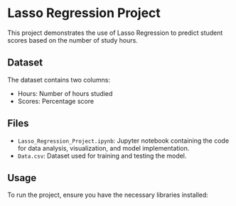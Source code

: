 # Lasso Regression Project

This project demonstrates the use of Lasso Regression to predict student scores based on the number of study hours.

## Dataset

The dataset contains two columns:
- Hours: Number of hours studied
- Scores: Percentage score

## Files

- `Lasso_Regression_Project.ipynb`: Jupyter notebook containing the code for data analysis, visualization, and model implementation.
- `Data.csv`: Dataset used for training and testing the model.

## Usage

To run the project, ensure you have the necessary libraries installed:


